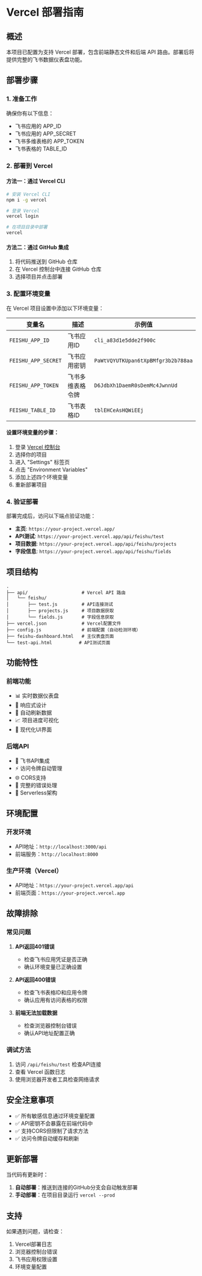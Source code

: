 # Vercel 部署指南

## 概述

本项目已配置为支持 Vercel 部署，包含前端静态文件和后端 API 路由。部署后将提供完整的飞书数据仪表盘功能。

## 部署步骤

### 1. 准备工作

确保你有以下信息：
- 飞书应用的 APP_ID
- 飞书应用的 APP_SECRET  
- 飞书多维表格的 APP_TOKEN
- 飞书表格的 TABLE_ID

### 2. 部署到 Vercel

#### 方法一：通过 Vercel CLI

```bash
# 安装 Vercel CLI
npm i -g vercel

# 登录 Vercel
vercel login

# 在项目目录中部署
vercel
```

#### 方法二：通过 GitHub 集成

1. 将代码推送到 GitHub 仓库
2. 在 Vercel 控制台中连接 GitHub 仓库
3. 选择项目并点击部署

### 3. 配置环境变量

在 Vercel 项目设置中添加以下环境变量：

| 变量名 | 描述 | 示例值 |
|--------|------|--------|
| `FEISHU_APP_ID` | 飞书应用ID | `cli_a83d1e5dde2f900c` |
| `FEISHU_APP_SECRET` | 飞书应用密钥 | `PaWtVQYUTKUpan6tXpBMfgr3b2b788aa` |
| `FEISHU_APP_TOKEN` | 飞书多维表格令牌 | `D6JdbXh1DaemR0sDemMc4JwnnUd` |
| `FEISHU_TABLE_ID` | 飞书表格ID | `tblEHCeAsHQWiEEj` |

#### 设置环境变量的步骤：

1. 登录 [Vercel 控制台](https://vercel.com/dashboard)
2. 选择你的项目
3. 进入 "Settings" 标签页
4. 点击 "Environment Variables"
5. 添加上述四个环境变量
6. 重新部署项目

### 4. 验证部署

部署完成后，访问以下端点验证功能：

- **主页**: `https://your-project.vercel.app/`
- **API测试**: `https://your-project.vercel.app/api/feishu/test`
- **项目数据**: `https://your-project.vercel.app/api/feishu/projects`
- **字段信息**: `https://your-project.vercel.app/api/feishu/fields`

## 项目结构

```
.
├── api/                    # Vercel API 路由
│   └── feishu/
│       ├── test.js         # API连接测试
│       ├── projects.js     # 项目数据获取
│       └── fields.js       # 字段信息获取
├── vercel.json             # Vercel配置文件
├── config.js               # 前端配置（自动检测环境）
├── feishu-dashboard.html   # 主仪表盘页面
└── test-api.html          # API测试页面
```

## 功能特性

### 前端功能
- 📊 实时数据仪表盘
- 📱 响应式设计
- 🔄 自动刷新数据
- 📈 项目进度可视化
- 🎨 现代化UI界面

### 后端API
- 🔐 飞书API集成
- ⚡ 访问令牌自动管理
- 🌐 CORS支持
- 📝 完整的错误处理
- 🚀 Serverless架构

## 环境配置

### 开发环境
- API地址：`http://localhost:3000/api`
- 前端服务：`http://localhost:8000`

### 生产环境（Vercel）
- API地址：`https://your-project.vercel.app/api`
- 前端页面：`https://your-project.vercel.app`

## 故障排除

### 常见问题

1. **API返回401错误**
   - 检查飞书应用凭证是否正确
   - 确认环境变量已正确设置

2. **API返回400错误**
   - 检查飞书表格ID和应用令牌
   - 确认应用有访问表格的权限

3. **前端无法加载数据**
   - 检查浏览器控制台错误
   - 确认API地址配置正确

### 调试方法

1. 访问 `/api/feishu/test` 检查API连接
2. 查看 Vercel 函数日志
3. 使用浏览器开发者工具检查网络请求

## 安全注意事项

- ✅ 所有敏感信息通过环境变量配置
- ✅ API密钥不会暴露在前端代码中
- ✅ 支持CORS但限制了请求方法
- ✅ 访问令牌自动缓存和刷新

## 更新部署

当代码有更新时：

1. **自动部署**：推送到连接的GitHub分支会自动触发部署
2. **手动部署**：在项目目录运行 `vercel --prod`

## 支持

如果遇到问题，请检查：
1. Vercel部署日志
2. 浏览器控制台错误
3. 飞书应用权限设置
4. 环境变量配置